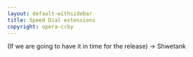 ```yaml
---
layout: default-withsidebar
title: Speed Dial extensions
copyright: opera-ccby
---
```


(If we are going to have it in time for the release) -> Shwetank
